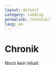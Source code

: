 ```yaml
---
layout: default
category: landing
permalink: /chronik/
lang: de
---
```


# Chronik

Noch kein Inhalt
